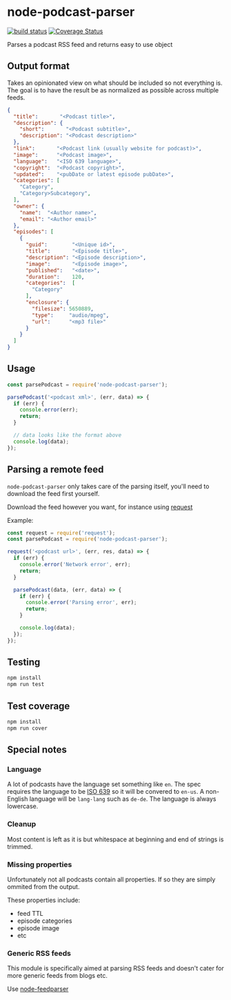 # node-podcast-parser

[![build status](https://travis-ci.org/akupila/node-podcast-parser.svg?branch=master)](https://travis-ci.org/akupila/node-podcast-parser)
[![Coverage Status](https://coveralls.io/repos/github/akupila/node-podcast-parser/badge.svg?branch=master)](https://coveralls.io/github/akupila/node-podcast-parser?branch=master)

Parses a podcast RSS feed and returns easy to use object

## Output format

Takes an opinionated view on what should be included so not everything is. The goal is to have the result be as normalized as possible across multiple feeds.

```json
{
  "title":       "<Podcast title>",
  "description": {
    "short":       "<Podcast subtitle>",
    "description": "<Podcast description>"
  },
  "link":       "<Podcast link (usually website for podcast)>",
  "image":      "<Podcast image>",
  "language":   "<ISO 639 language>",
  "copyright":  "<Podcast copyright>",
  "updated":    "<pubDate or latest episode pubDate>",
  "categories": [
    "Category",
    "Category>Subcategory",
  ],
  "owner": {
    "name":  "<Author name>",
    "email": "<Author email>"
  },
  "episodes": [
    {
      "guid":        "<Unique id>",
      "title":       "<Episode title>",
      "description": "<Episode description>",
      "image":       "<Episode image>",
      "published":   "<date>",
      "duration":    120,
      "categories":  [
        "Category"
      ],
      "enclosure": {
        "filesize": 5650889,
        "type":     "audio/mpeg",
        "url":      "<mp3 file>"
      }
    }
  ]
}
```

## Usage

```js
const parsePodcast = require('node-podcast-parser');

parsePodcast('<podcast xml>', (err, data) => {
  if (err) {
    console.error(err);
    return;
  }

  // data looks like the format above
  console.log(data);
});
```

## Parsing a remote feed

`node-podcast-parser` only takes care of the parsing itself, you'll need to download the feed first yourself.

Download the feed however you want, for instance using [request](https://github.com/request/request)

Example:

```js
const request = require('request');
const parsePodcast = require('node-podcast-parser');

request('<podcast url>', (err, res, data) => {
  if (err) {
    console.error('Network error', err);
    return;
  }

  parsePodcast(data, (err, data) => {
    if (err) {
      console.error('Parsing error', err);
      return;
    }

    console.log(data);
  });
});
```

## Testing

```js
npm install
npm run test
```

## Test coverage

```js
npm install
npm run cover
```

## Special notes

### Language

A lot of podcasts have the language set something like `en`. 
The spec requires the language to be [ISO 639](www.loc.gov/standards/iso639-2/php/code_list.php) so it will be convered to `en-us`.
A non-English language will be `lang-lang` such as `de-de`.
The language is always lowercase.

### Cleanup

Most content is left as it is but whitespace at beginning and end of strings is trimmed.

### Missing properties

Unfortunately not all podcasts contain all properties. If so they are simply ommited from the output.

These properties include:

- feed TTL
- episode categories
- episode image
- etc

### Generic RSS feeds

This module is specifically aimed at parsing RSS feeds and doesn't cater for more generic feeds from blogs etc.

Use [node-feedparser](https://github.com/danmactough/node-feedparser)
